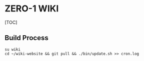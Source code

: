 # ZERO-1 WIKI

[TOC]


## Build Process
```
su wiki
cd ~/wiki-website && git pull && ./bin/update.sh >> cron.log

```
